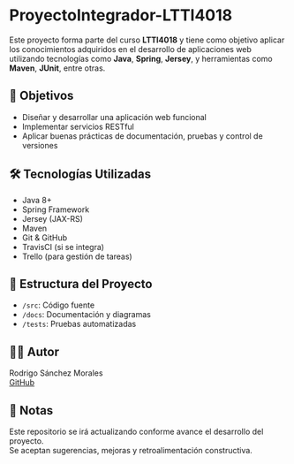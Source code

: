 # ProyectoIntegrador-LTTI4018

Este proyecto forma parte del curso **LTTI4018** y tiene como objetivo aplicar los conocimientos adquiridos en el desarrollo de aplicaciones web utilizando tecnologías como **Java**, **Spring**, **Jersey**, y herramientas como **Maven**, **JUnit**, entre otras.

## 🎯 Objetivos
- Diseñar y desarrollar una aplicación web funcional
- Implementar servicios RESTful
- Aplicar buenas prácticas de documentación, pruebas y control de versiones

## 🛠️ Tecnologías Utilizadas
- Java 8+
- Spring Framework
- Jersey (JAX-RS)
- Maven
- Git & GitHub
- TravisCI (si se integra)
- Trello (para gestión de tareas)

## 📁 Estructura del Proyecto
- `/src`: Código fuente
- `/docs`: Documentación y diagramas
- `/tests`: Pruebas automatizadas

## 👨‍💻 Autor
Rodrigo Sánchez Morales  
[GitHub](https://github.com/RodrigoSM967)

## 📌 Notas
Este repositorio se irá actualizando conforme avance el desarrollo del proyecto.  
Se aceptan sugerencias, mejoras y retroalimentación constructiva.
